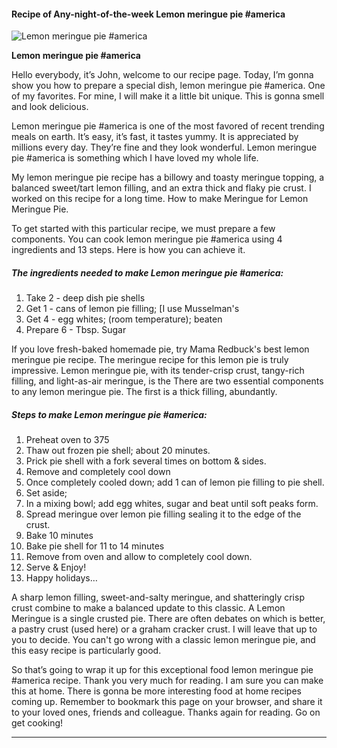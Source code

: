             

#### Recipe of Any-night-of-the-week Lemon meringue pie #america

![Lemon meringue pie #america](https://img-global.cpcdn.com/recipes/104207405bd82c73/751x532cq70/lemon-meringue-pie-america-recipe-main-photo.jpg)

**Lemon meringue pie #america**

Hello everybody, it’s John, welcome to our recipe page. Today, I’m gonna show you how to prepare a special dish, lemon meringue pie #america. One of my favorites. For mine, I will make it a little bit unique. This is gonna smell and look delicious.

Lemon meringue pie #america is one of the most favored of recent trending meals on earth. It’s easy, it’s fast, it tastes yummy. It is appreciated by millions every day. They’re fine and they look wonderful. Lemon meringue pie #america is something which I have loved my whole life.

My lemon meringue pie recipe has a billowy and toasty meringue topping, a balanced sweet/tart lemon filling, and an extra thick and flaky pie crust. I worked on this recipe for a long time. How to make Meringue for Lemon Meringue Pie.

To get started with this particular recipe, we must prepare a few components. You can cook lemon meringue pie #america using 4 ingredients and 13 steps. Here is how you can achieve it.

##### The ingredients needed to make Lemon meringue pie #america:

1.  Take 2 - deep dish pie shells
2.  Get 1 - cans of lemon pie filling; \[I use Musselman's
3.  Get 4 - egg whites; (room temperature); beaten
4.  Prepare 6 - Tbsp. Sugar

If you love fresh-baked homemade pie, try Mama Redbuck's best lemon meringue pie recipe. The meringue recipe for this lemon pie is truly impressive. Lemon meringue pie, with its tender-crisp crust, tangy-rich filling, and light-as-air meringue, is the There are two essential components to any lemon meringue pie. The first is a thick filling, abundantly.

##### Steps to make Lemon meringue pie #america:

1.  Preheat oven to 375
2.  Thaw out frozen pie shell; about 20 minutes.
3.  Prick pie shell with a fork several times on bottom & sides.
4.  Remove and completely cool down
5.  Once completely cooled down; add 1 can of lemon pie filling to pie shell.
6.  Set aside;
7.  In a mixing bowl; add egg whites, sugar and beat until soft peaks form.
8.  Spread meringue over lemon pie filling sealing it to the edge of the crust.
9.  Bake 10 minutes
10.  Bake pie shell for 11 to 14 minutes
11.  Remove from oven and allow to completely cool down.
12.  Serve & Enjoy!
13.  Happy holidays…

A sharp lemon filling, sweet-and-salty meringue, and shatteringly crisp crust combine to make a balanced update to this classic. A Lemon Meringue is a single crusted pie. There are often debates on which is better, a pastry crust (used here) or a graham cracker crust. I will leave that up to you to decide. You can't go wrong with a classic lemon meringue pie, and this easy recipe is particularly good.

So that’s going to wrap it up for this exceptional food lemon meringue pie #america recipe. Thank you very much for reading. I am sure you can make this at home. There is gonna be more interesting food at home recipes coming up. Remember to bookmark this page on your browser, and share it to your loved ones, friends and colleague. Thanks again for reading. Go on get cooking!

* * *